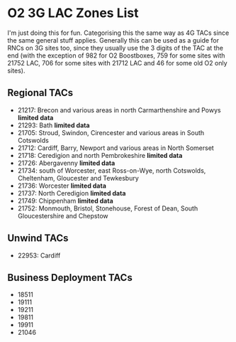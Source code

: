 # O2 3G LAC Zones List

I'm just doing this for fun. Categorising this the same way as 4G TACs since the same general stuff applies. Generally this can be used as a guide for RNCs on 3G sites too, since they usually use the 3 digits of the TAC at the end (with the exception of 982 for O2 Boostboxes, 759 for some sites with 21752 LAC, 706 for some sites with 21712 LAC and 46 for some old O2 only sites).

## Regional TACs

* 21217: Brecon and various areas in north Carmarthenshire and Powys **limited data**
* 21293: Bath **limited data**
* 21705: Stroud, Swindon, Cirencester and various areas in South Cotswolds
* 21712: Cardiff, Barry, Newport and various areas in North Somerset
* 21718: Ceredigion and north Pembrokeshire **limited data**
* 21726: Abergavenny **limited data**
* 21734: south of Worcester, east Ross-on-Wye, north Cotswolds, Cheltenham, Gloucester and Tewkesbury
* 21736: Worcester **limited data**
* 21737: North Ceredigion **limited data**
* 21749: Chippenham **limited data**
* 21752: Monmouth, Bristol, Stonehouse, Forest of Dean, South Gloucestershire and Chepstow

## Unwind TACs

* 22953: Cardiff

## Business Deployment TACs

* 18511
* 19111
* 19211
* 19811
* 19911
* 21046
